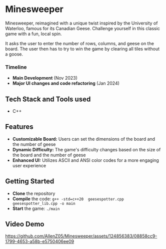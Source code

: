 # Minesweeper

Minesweeper, reimagined with a unique twist inspired by the University of Waterloo, famous for its Canadian Geese. Challenge yourself in this classic game with a fun, local spin.

It asks the user to enter the number of rows, columns, and geese on the board. The user then has to try to win the game by clearing all tiles without a goose. 

### Timeline 

- **Main Development** (Nov 2023)
- **Major UI changes and code refactoring** (Jan 2024)

## Tech Stack and Tools used 

- C++ 

## Features

- **Customizable Board:** Users can set the dimensions of the board and the number of geese
- **Dynamic Difficulty:** The game's difficulty changes based on the size of the board and the number of geese
- **Enhanced UI:** Utilizes ASCII and ANSI color codes for a more engaging user experience

## Getting Started

- **Clone** the repository
- **Compile** the code: `g++ -std=c++20  geesespotter.cpp geesespotter_lib.cpp -o main` 
- **Start** the game: `./main` 

## Video Demo

https://github.com/AllenZ05/Minesweeper/assets/124856383/08858cc9-1799-4653-a58b-e5750406ee09
